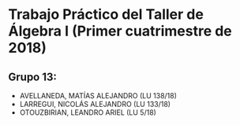 # Trabajo Práctico del Taller de Álgebra I (Primer cuatrimestre de 2018)

## Grupo 13:

* AVELLANEDA, MATÍAS ALEJANDRO (LU 138/18)
* LARREGUI, NICOLÁS ALEJANDRO (LU 133/18)
* OTOUZBIRIAN, LEANDRO ARIEL (LU 5/18)
